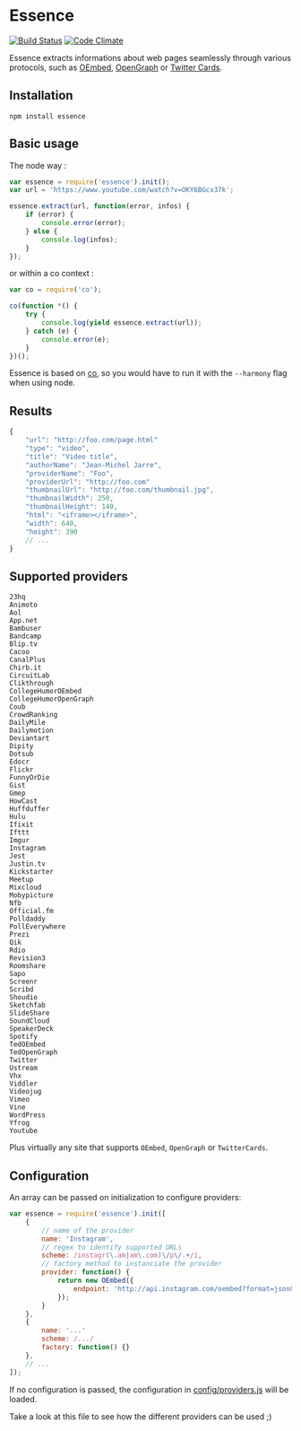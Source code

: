 Essence
=======

[![Build Status](https://travis-ci.org/felixgirault/essence.js.svg?branch=master)](https://travis-ci.org/felixgirault/essence.js)
[![Code Climate](https://codeclimate.com/github/felixgirault/essence.js.png)](https://codeclimate.com/github/felixgirault/essence.js)

Essence extracts informations about web pages seamlessly through various protocols,
such as [OEmbed](http://oembed.com), [OpenGraph](http://opengraphprotocol.org)
or [Twitter Cards](https://dev.twitter.com/docs/cards).

Installation
------------

```
npm install essence
```

Basic usage
-----------

The node way :

```js
var essence = require('essence').init();
var url = 'https://www.youtube.com/watch?v=OKY6BGcx37k';

essence.extract(url, function(error, infos) {
	if (error) {
		console.error(error);
	} else {
		console.log(infos);
	}
});
```

or within a co context :

```js
var co = require('co');

co(function *() {
	try {
		console.log(yield essence.extract(url));
	} catch (e) {
		console.error(e);
	}
})();
```

Essence is based on [co](https://github.com/tj/co), so you would
have to run it with the `--harmony` flag when using node.

Results
-------

```js
{
	"url": "http://foo.com/page.html"
	"type": "video",
	"title": "Video title",
	"authorName": "Jean-Michel Jarre",
	"providerName": "Foo",
	"providerUrl": "http://foo.com"
	"thumbnailUrl": "http://foo.com/thumbnail.jpg",
	"thumbnailWidth": 250,
	"thumbnailHeight": 140,
	"html": "<iframe></iframe>",
	"width": 640,
	"height": 390
	// ...
}

```

Supported providers
-------------------

```
23hq
Animoto
Aol
App.net
Bambuser
Bandcamp
Blip.tv
Cacoo
CanalPlus
Chirb.it
CircuitLab
Clikthrough
CollegeHumorOEmbed
CollegeHumorOpenGraph
Coub
CrowdRanking
DailyMile
Dailymotion
Deviantart
Dipity
Dotsub
Edocr
Flickr
FunnyOrDie
Gist
Gmep
HowCast
Huffduffer
Hulu
Ifixit
Ifttt
Imgur
Instagram
Jest
Justin.tv
Kickstarter
Meetup
Mixcloud
Mobypicture
Nfb
Official.fm
Polldaddy
PollEverywhere
Prezi
Qik
Rdio
Revision3
Roomshare
Sapo
Screenr
Scribd
Shoudio
Sketchfab
SlideShare
SoundCloud
SpeakerDeck
Spotify
TedOEmbed
TedOpenGraph
Twitter
Ustream
Vhx
Viddler
Videojug
Vimeo
Vine
WordPress
Yfrog
Youtube
```

Plus virtually any site that supports `OEmbed`, `OpenGraph` or `TwitterCards`.

Configuration
-------------

An array can be passed on initialization to configure providers:

```js
var essence = require('essence').init([
	{
		// name of the provider
		name: 'Instagram',
		// regex to identify supported URLs
		scheme: /instagr(\.am|am\.com)\/p\/.+/i,
		// factory method to instanciate the provider
		provider: function() {
			return new OEmbed({
				endpoint: 'http://api.instagram.com/oembed?format=json&url=:url'
			});
		}
	},
	{
		name: '...'
		scheme: /.../
		factory: function() {}
	},
	// ...
]);
```

If no configuration is passed, the configuration in [config/providers.js](https://github.com/felixgirault/essence.js/blob/master/config/providers.js)
will be loaded.

Take a look at this file to see how the different providers can be used ;)
